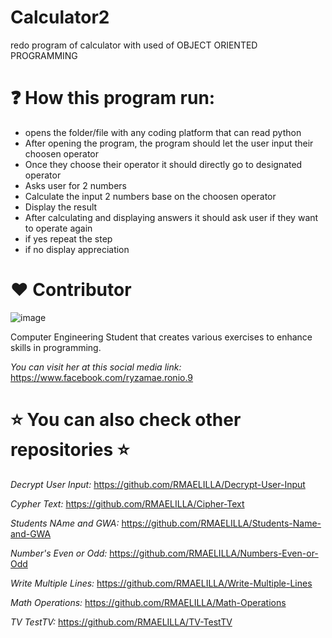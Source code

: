 # Calculator2
redo program of calculator with used of OBJECT ORIENTED PROGRAMMING
    
# ❓ How this program run:
- opens the folder/file with any coding platform that can read python
- After opening the program, the program should let the user input their choosen operator
- Once they choose their operator it should directly go to designated operator
- Asks user for 2 numbers
- Calculate the input 2 numbers base on the choosen operator
- Display the result
- After calculating and displaying answers it should ask user if they want to operate again
- if yes repeat the step
- if no display appreciation

# :heart: Contributor
![image](https://user-images.githubusercontent.com/129654335/234447504-b897eec1-0a8b-4350-a11f-6efdf0357b81.png)

Computer Engineering Student that creates various exercises to enhance skills in programming.

_You can visit her at this social media link:_
https://www.facebook.com/ryzamae.ronio.9

# ⭐ You can also check other repositories ⭐
_Decrypt User Input:_ https://github.com/RMAELILLA/Decrypt-User-Input

_Cypher Text:_ https://github.com/RMAELILLA/Cipher-Text

_Students NAme and GWA:_ https://github.com/RMAELILLA/Students-Name-and-GWA

_Number's Even or Odd:_ https://github.com/RMAELILLA/Numbers-Even-or-Odd

_Write Multiple Lines:_ https://github.com/RMAELILLA/Write-Multiple-Lines

_Math Operations:_ https://github.com/RMAELILLA/Math-Operations

_TV TestTV:_ https://github.com/RMAELILLA/TV-TestTV
